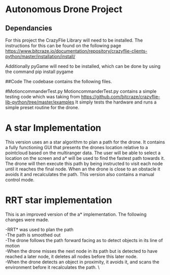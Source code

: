 # Autonomous Drone Project

## Dependancies
For this project the CrazyFlie Library will need to be installed. 
The instructions for this can be found on the following page https://www.bitcraze.io/documentation/repository/crazyflie-clients-python/master/installation/install/

Additionally pyGame will need to be installed, which can be done by using the command pip install pygame


##Code
The codebase contains the following files.

#MotioncommanderTest.py
MotioncommanderTest.py contains a simple testing code which was taking from https://github.com/bitcraze/crazyflie-lib-python/tree/master/examples
It simply tests the hardware and runs a simple preset routine for the drone.

# A star Implementation
This version uses an a star algorithm to plan a path for the drone. 
It contains a fully functioning GUI that presents the drones location relative to a pointcloud based on the multiranger data.
The user will be able to select a location on the screen and a* will be used to find the fastest path towards it.
The drone will then execute this path by being instructed to visit each node until it reaches the final node. 
When an the drone is close to an obstacle it avoids it and recalculates the path.
This version also contains a manual control mode.

# RRT star implementation

This is an improved version of the a* implementation. The following changes were made.

-RRT* was used to plan the path \
-The path is smoothed out \
-The drone follows the path forward facing as to detect objects in its line of motion \
-When the drone misses the next node in its path but is detected to have reached a later node, 
it deletes all nodes before this later node. \
-When the drone detects an object in proximity, it avoids it, 
and scans the environment before it recalculates the path. \

